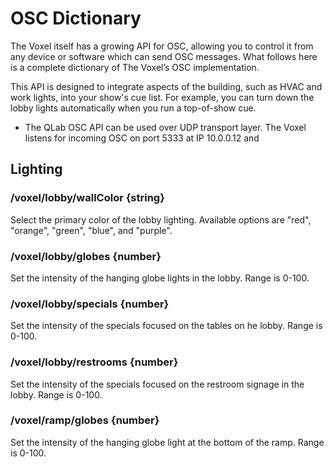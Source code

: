 # OSC Dictionary

The Voxel itself has a growing API for OSC, allowing you to control it from any device or software which can send OSC messages. What follows here is a complete dictionary of The Voxel’s OSC implementation.

This API is designed to integrate aspects of the building, such as HVAC and work lights, into your show's cue list. For example, you can turn down the lobby lights automatically when you run a top-of-show cue.

* The QLab OSC API can be used over UDP transport layer. The Voxel listens for incoming OSC on port 5333 at IP 10.0.0.12 and

## Lighting

### /voxel/lobby/wallColor {string}
Select the primary color of the lobby lighting. Available options are "red", "orange", "green", "blue", and "purple".

### /voxel/lobby/globes {number}
Set the intensity of the hanging globe lights in the lobby. Range is 0-100.

### /voxel/lobby/specials {number}
Set the intensity of the specials focused on the tables on he lobby. Range is 0-100.

### /voxel/lobby/restrooms {number}
Set the intensity of the specials focused on the restroom signage in the lobby. Range is 0-100.

### /voxel/ramp/globes {number}
Set the intensity of the hanging globe light at the bottom of the ramp. Range is 0-100.
